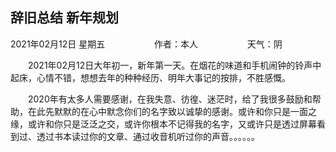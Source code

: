 ## 辞旧总结 新年规划

2021年02月12日 星期五&nbsp;&nbsp;&nbsp;&nbsp;&nbsp;&nbsp;&nbsp;&nbsp;&nbsp;&nbsp;&nbsp;&nbsp;&nbsp;&nbsp;&nbsp;&nbsp;&nbsp;&nbsp;&nbsp;&nbsp;作者：本人&nbsp;&nbsp;&nbsp;&nbsp;&nbsp;&nbsp;&nbsp;&nbsp;&nbsp;&nbsp;&nbsp;&nbsp;&nbsp;&nbsp;&nbsp;&nbsp;&nbsp;&nbsp;&nbsp;&nbsp;天气：阴

&emsp;&emsp;2021年02月12日大年初一，新年第一天。在烟花的味道和手机闹钟的铃声中起床，心情不错，想想去年的种种经历、明年大事记的按排，不胜感慨。

&emsp;&emsp;2020年有太多人需要感谢，在我失意、彷徨、迷茫时，给了我很多鼓励和帮助，在此先默默的在心中默念你们的名字致以诚挚的感谢。或许和你只是一面之缘，或许和你只是泛泛之交，或许你根本不记得我的名字，又或许只是透过屏幕看到过、透过书本读过你的文章、通过收音机听过你的声音。。。。。。
